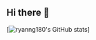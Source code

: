 ## Hi there 👋

<!--
**ryanng180/ryanng180** is a ✨ _special_ ✨ repository because its `README.md` (this file) appears on your GitHub profile.

Here are some ideas to get you started:

- 🔭 I’m currently working on ...
- 🌱 I’m currently learning ...
- 👯 I’m looking to collaborate on ...
- 🤔 I’m looking for help with ...
- 💬 Ask me about ...
- 📫 How to reach me: ...
- 😄 Pronouns: ...
- ⚡ Fun fact: ...
-->

[![ryanng180's GitHub stats](https://github-readme-stats.vercel.app/api?username=ryanng180&show_icons=true&theme=noctis_minimus)]
